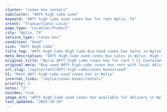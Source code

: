 ```yaml
---
cluster: "conex box rentals"
subcluster: "40ft high cube used"
keyword: "40ft high cube used conex box for rent Wylie, TX"
intent: "Transactional-Local"
page_type: "Location-Product"
city: "Wylie, TX"
service_type: "conex box"
condition: "Used"
size: "40ft High Cube"
title_tag: "40ft High Cube High Cube Bcw Used conex box Sales in Wylie | LC Container"
meta_description: "40ft High Cube used conex box sales in Wylie. High cube containers with extra height. Fast delivery, competitive pricing. Serving conex boxes area. Quote ID: IHJ. Call (214) 524-4168 for your free quote today."
original_title: "Wylie 40ft high cube conex box for rent | LC Container"
original_meta: "Buy used 40ft high cube conex box rent with local delivery in Wylie, TX. LC Container — local Since 2003. Request a fast quote today."
url_slug: "/wylie/rent/40ft-high-cube/conex-boxes/used"
h1: "Rent 40ft high cube used conex box in Wylie"
internal_links: "/wylie/conex-boxes/rentals"
priority: 3
notes: "2"
noindex: true
image_alt: "40ft High Cube used conex box available for delivery in Wylie"
last_updated: "2025-10-20"
---
```


<!-- TODO: Add unique city/inventory copy, images, and internal links here. -->
